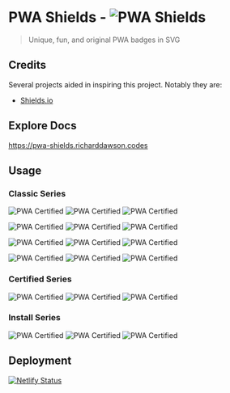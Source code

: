 # PWA Shields - ![PWA Shields](https://pwa-shields.richarddawson.codes/series/classic/solid/purple.svg)
> Unique, fun, and original PWA badges in SVG

## Credits
Several projects aided in inspiring this project. Notably they are:

- [Shields.io](https://github.com/badges/shields)

## Explore Docs
<https://pwa-shields.richarddawson.codes>

## Usage

### Classic Series
![PWA Certified](https://pwa-shields.richarddawson.codes/series/classic/white/gray.svg)
![PWA Certified](https://pwa-shields.richarddawson.codes/series/classic/white/purple.svg)
![PWA Certified](https://pwa-shields.richarddawson.codes/series/classic/white/green.svg)

![PWA Certified](https://pwa-shields.richarddawson.codes/series/classic/faded/inverse/gray.svg)
![PWA Certified](https://pwa-shields.richarddawson.codes/series/classic/faded/inverse/purple.svg)
![PWA Certified](https://pwa-shields.richarddawson.codes/series/classic/faded/inverse/green.svg)

![PWA Certified](https://pwa-shields.richarddawson.codes/series/classic/faded/white/gray.svg)
![PWA Certified](https://pwa-shields.richarddawson.codes/series/classic/faded/white/purple.svg)
![PWA Certified](https://pwa-shields.richarddawson.codes/series/classic/faded/white/green.svg)

![PWA Certified](https://pwa-shields.richarddawson.codes/series/classic/solid/gray.svg)
![PWA Certified](https://pwa-shields.richarddawson.codes/series/classic/solid/purple.svg)
![PWA Certified](https://pwa-shields.richarddawson.codes/series/classic/solid/green.svg)

### Certified Series
![PWA Certified](https://pwa-shields.richarddawson.codes/series/certified/gray.svg)
![PWA Certified](https://pwa-shields.richarddawson.codes/series/certified/purple.svg)
![PWA Certified](https://pwa-shields.richarddawson.codes/series/certified/green.svg)

### Install Series
![PWA Certified](https://pwa-shields.richarddawson.codes/series/install/gray.svg)
![PWA Certified](https://pwa-shields.richarddawson.codes/series/install/purple.svg)
![PWA Certified](https://pwa-shields.richarddawson.codes/series/install/green.svg)

## Deployment
[![Netlify Status](https://api.netlify.com/api/v1/badges/6b847872-2e80-45dd-8dc0-5490bd7d6acd/deploy-status)](https://app.netlify.com/sites/rtd-pwa-shields/deploys)
